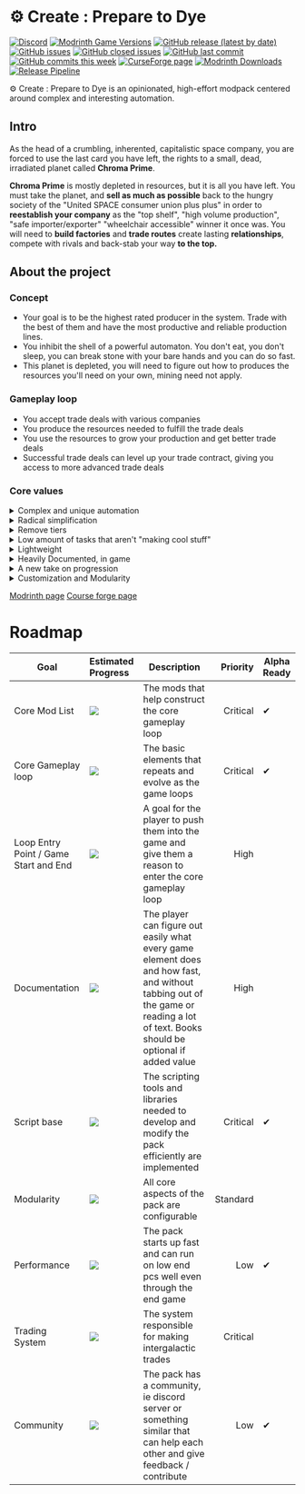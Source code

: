 # ⚙️ Create : Prepare to Dye         
[![Discord](https://img.shields.io/discord/890222432605057044)](https://discord.gg/v8cZ83kTPY)
[![Modrinth Game Versions](https://img.shields.io/modrinth/game-versions/bMs2ZGmU?label=Avilable+for)](https://modrinth.com/modpack/create-prepare-to-dye)
[![GitHub release (latest by date)](https://img.shields.io/github/v/release/Yarden-zamir/Create-Prepare-to-Dye)](https://github.com/Yarden-zamir/Create-Prepare-to-Dye/releases)
[![GitHub issues](https://img.shields.io/github/issues/Yarden-zamir/Create-Prepare-to-Dye)](https://github.com/Yarden-zamir/Create-Prepare-to-Dye/issues?q=is%3Aissue+is%3Aopen+sort%3Acomments-desc)
[![GitHub closed issues](https://img.shields.io/github/issues-closed/Yarden-zamir/create-prepare-to-dye)](https://github.com/Yarden-zamir/Create-Prepare-to-Dye/issues?q=is%3Aissue+sort%3Aupdated-desc+is%3Aclosed)
[![GitHub last commit](https://img.shields.io/github/last-commit/Yarden-zamir/Create-Prepare-to-Dye)](https://github.com/Yarden-zamir/Create-Prepare-to-Dye/commits)
[![GitHub commits this week](https://img.shields.io/github/commit-activity/w/yarden-zamir/Create-Prepare-to-Dye)](https://github.com/Yarden-zamir/Create-Prepare-to-Dye/commits)
[![CurseForge page](http://cf.way2muchnoise.eu/518606.svg)](https://minecraft.curseforge.com/projects/518606)
[![Modrinth Downloads](https://img.shields.io/modrinth/dt/bMs2ZGmU?label=Modrinth)](https://modrinth.com/modpack/create-prepare-to-dye)
[![Release Pipeline](https://github.com/Yarden-zamir/Create-Prepare-to-Dye/actions/workflows/push.yml/badge.svg)](https://github.com/Yarden-zamir/Create-Prepare-to-Dye/actions/workflows/push.yml)

⚙️ Create : Prepare to Dye is an opinionated, high-effort modpack centered around complex and interesting automation.

## Intro
As the head of a crumbling, inherented, capitalistic space company, you are forced to use the last card you have left, the rights to a small, dead, irradiated planet called **Chroma Prime**.

**Chroma Prime** is mostly depleted in resources, but it is all you have left. You must take the planet, and **sell as much as possible** back to the hungry society of the "United SPACE consumer union plus plus" in order to **reestablish your company** as the "top shelf", "high volume production", "safe importer/exporter" "wheelchair accessible" winner it once was. You will need to **build factories** and **trade routes** create lasting **relationships**, compete with rivals and back-stab your way **to the top.**
## About the project

### Concept
- Your goal is to be the highest rated producer in the system. Trade with the best of them and have the most productive and reliable production lines.
- You inhibit the shell of a powerful automaton. You don't eat, you don't sleep, you can break stone with your bare hands and you can do so fast.
- This planet is depleted, you will need to figure out how to produces the resources you'll need on your own, mining need not apply.
### Gameplay loop
- You accept trade deals with various companies
- You produce the resources needed to fulfill the trade deals
- You use the resources to grow your production and get better trade deals
- Successful trade deals can level up your trade contract, giving you access to more advanced trade deals
### Core values
<details>
  <summary>Complex and unique automation</summary>
  
Using Create and Botanias natural automation focus as a loose base, we are constructing processing lines with depth and options, the emphasis here is on options, as opposed to tiers, more on that later.
* Create - A core part of the pack, the unique logistics and processes of the mod allow us to explore new territory in problem solving and creative automation. The philosophy of the mod alignes almost perfectly with ours, and when it doesn't it is altered.
* Botania - Another core element of the experience, ties well into playing with dye and works hand in hand with create in this modpack. It has undergone many modifications to fit it into this world.
* Quark + oddities
---
On top of those we add many processing lines (over 1200 recipe changes and additions) that focus on the core gameplay loop of the pack, and are designed to be interesting and fun to automate. They are not arbitrary or random, they are finely tuned specifically for this experience.
</details>
<details>
  <summary>Radical simplification</summary>

No clutter. Every item and block has ~~a reason~~ at least a few reasons to be in the game. Otherwise it gets yeeted. And many things do indeed get yeeted, including from vanialla minecraft. Did anyone say nether? Never heard of it.
</details>
<details>
  <summary>Remove tiers</summary>

* With the exception of regular crafting table recipes. Most if not all other recipes have a place in any stage of th game. For example the grindstones from create are not a flat upgrade over the millstone, the millstone produces a lot of a single product, while the grindstones produce multiple products, but at a lower quantity. Every recipe will have advantages and disadvantages, and depending on your existing processing lines it might make sense to use different ones.
</details>
<details>
  <summary>Low amount of tasks that aren't "making cool stuff"</summary>
  
We do everything within our power to prevent the possibility of optimizing the fun out of this game. Specifically with regard to our core gameplay loop. If you are not automating, making and building cool stuff, we assume we have done something wrong, and we sprint to fix it.
</details>
<details>
  <summary>Lightweight</summary>
  
The pack has around 60 mods, takes less than a minute to boot!
</details>
<details>
  <summary>Heavily Documented, in game</summary>
  
JEI is a core gameplay element. Imagine playing botania without needing to open a book or a wiki. See [botania-debookified](https://github.com/Yarden-zamir/Create-Prepare-to-Dye/blob/main/kubejs/client_scripts/botaniaDebookified.js) for technical details.
</details>
<details>
  <summary>A new take on progression</summary>
  
Progression and "tiers" in this modpack are not done with more and more expansive machines and devices. You are not leveling up your machines, you are leveling up your production. Your early game white plate production will tie well into your late game, like most of the processes in this pack. As the game progresses the scale and the complexity of your lines will grow. You upgrade processes, not machines.
</details>

<details>
  <summary>Customization and Modularity</summary>
  
we have a clear gameplay loop we try to enforce, but if there is something that doesn't fit, you should be able to change it easily.
Out script base uses a feature based aproach, where you can enable and disable features of the pack, and even add your own using our recipe managers. Examples:
```javascript
if (feature('Manapool-crafting-table recipes for single ingredient crafting')) {
    forEachRecipe([{ type: 'minecraft:crafting_shapeless' }], recipe => {
        let ingredients = recipe.getOriginalRecipeIngredients();
        if (ingredients.length != 1) return;

        let resultId = recipe.getOriginalRecipeResult().getId();
        let ingredientId = ingredients[0].getItemIds()[0];

        let hasRemovedItems = [resultId, ingredientId].some(id => global.itemsToRemove.includes(id));
        if (hasRemovedItems) return;

        if (manapool_single_crafting_blacklist.includes(recipe.getId())) return;
        console.info('recipe: ' + resultId + ' ' + ingredientId + ' ' + recipe.getId()+ 'removed: ' + recipe.removed)
        if (recipe.removed) return;
        addInfusion(recipe.getOriginalRecipeResult(), ingredients[0], 500, 'minecraft:crafting_table');
        console.info('Adding infusion for "' + resultId + '" and "' + ingredientId+'"');
    });
}
```
This is an example feature that adds all crafting table recipes that have one ingredient to a new process of using a mana pool with a crafting table underneath.

If you don't like this feature, or any other feature, you can use `disabledFeature('Manapool-crafting-table recipes for single ingredient crafting')` in your script to disable it.

See all features [here](kubejs/server_scripts/base/featrues)
</details>






[Modrinth page](https://modrinth.com/modpack/create-prepare-to-dye)
[Course forge page](https://www.curseforge.com/minecraft/modpacks/create-run)

# Roadmap
| Goal                                 | Estimated Progress                 | Description          | Priority | Alpha Ready |
|--------------------------------------|:-----------------------------------|----------------------|---------:|-------------|
| Core Mod List                        | ![](https://progress-bar.dev/95)   | The mods that help construct the core gameplay loop| Critical | ✔           |
| Core Gameplay loop                   | ![](https://progress-bar.dev/85)   | The basic elements that repeats and evolve as the game loops| Critical | ✔      |
| Loop Entry Point / Game Start and End| ![](https://progress-bar.dev/34)   | A goal for the player to push them into the game and give them a reason to enter the core gameplay loop| High     |          |
| Documentation                        | ![](https://progress-bar.dev/42)   | The player can figure out easily what every game element does and how fast, and without tabbing out of the game or reading a lot of text. Books should be optional if added value | High     |          |
| Script base                          | ![](https://progress-bar.dev/100)  | The scripting tools and libraries needed to develop and modify the pack efficiently are implemented| Critical | ✔      |
| Modularity                           | ![](https://progress-bar.dev/90)   | All core aspects of the pack are configurable| Standard |          |
| Performance                          | ![](https://progress-bar.dev/90)   | The pack starts up fast and can run on low end pcs well even through the end game| Low      | ✔      |
| Trading System                       | ![](https://progress-bar.dev/25)   | The system responsible for making intergalactic trades| Critical |          |
| Community                            | ![](https://progress-bar.dev/2)    | The pack has a community, ie discord server or something similar that can help each other and give feedback / contribute| Low      | ✔    |
